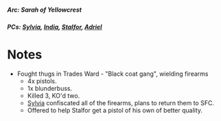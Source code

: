 ##### Arc: Sarah of Yellowcrest
##### PCs: [Sylvia](PCs/Past/Sylvia.md), [India](PCs/Current/India.md), [Stalfor](PCs/Current/Stalfor.md), [Adriel](PCs/Current/Adriel.md)

# Notes
- Fought thugs in Trades Ward - "Black coat gang", wielding firearms
	- 4x pistols.
	- 1x blunderbuss.
	- Killed 3, KO'd two.
	- [Sylvia](PCs/Past/Sylvia.md) confiscated all of the firearms, plans to return them to SFC.
	- Offered to help Stalfor get a pistol of his own of better quality.